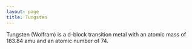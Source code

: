 ```yaml
---
layout: page
title: Tungsten
---
```


Tungsten (Wolfram) is a d-block transition metal with an atomic mass of 183.84 amu and an atomic number of 74.
